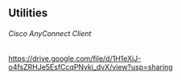 ## Utilities

###### Cisco AnyConnect Client

https://drive.google.com/file/d/1H1eXjJ-o4fsZRHJe5EsfCcqPNvki_dvX/view?usp=sharing

